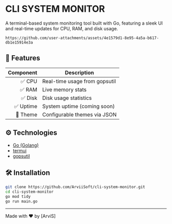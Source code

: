 # CLI SYSTEM MONITOR

A terminal-based system monitoring tool built with Go, featuring a sleek UI and real-time updates for CPU, RAM, and disk usage.

```
https://github.com/user-attachments/assets/4e1579d1-8e95-4a5a-b617-db1e15914e3a
```


## 🧠 Features

| Component | Description                         |
|----------:|-------------------------------------|
| ✅ CPU    | Real-time usage from gopsutil       |
| ✅ RAM    | Live memory stats                   |
| ✅ Disk   | Disk usage statistics               |
| ✅ Uptime | System uptime (coming soon)         |
| 🎨 Theme  | Configurable themes via JSON        |

## ⚙️ Technologies

- [Go (Golang)](https://golang.org)
- [termui](https://github.com/gizak/termui) 
- [gopsutil](https://github.com/shirou/gopsutil) 

## 🛠 Installation

```bash
git clone https://github.com/ArviiSoft/cli-system-monitor.git
cd cli-system-monitor
go mod tidy
go run main.go
```

---

Made with ❤️ by [ArviS]
